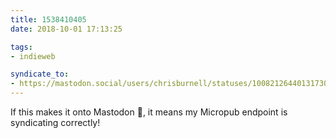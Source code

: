 ```yaml
---
title: 1538410405
date: 2018-10-01 17:13:25

tags:
- indieweb

syndicate_to:
- https://mastodon.social/users/chrisburnell/statuses/100821264401317304
---
```


If this makes it onto Mastodon 👋, it means my Micropub endpoint is syndicating correctly!
